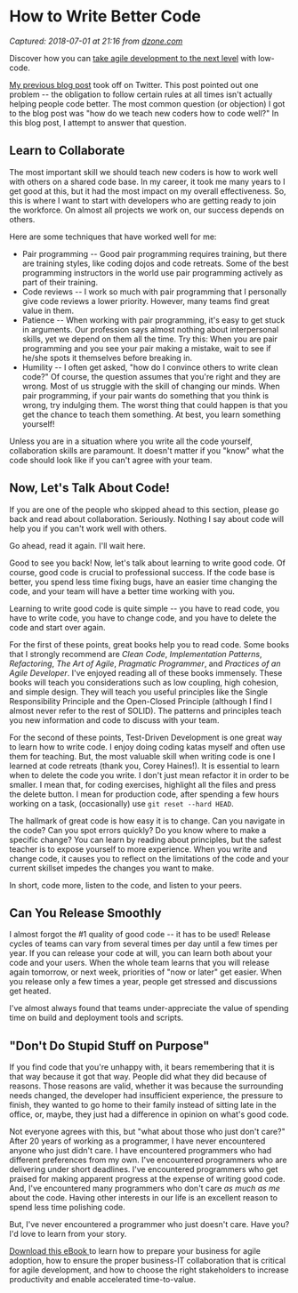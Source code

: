 # How to Write Better Code

_Captured: 2018-07-01 at 21:16 from [dzone.com](https://dzone.com/articles/how-to-write-better-code?edition=383282&utm_source=Daily%20Digest&utm_medium=email&utm_campaign=Daily%20Digest%202018-07-01)_

Discover how you can [take agile development to the next level](https://dzone.com/go?i=294434&u=https%3A%2F%2Fwww.mendix.com%2Fresources%2Ftaking-agile-development-to-the-next-level-with-low-code-mx%2F%3Futm_medium%3Ddisplay%26utm_source%3Ddzone) with low-code.

[My previous blog post](http://johannesbrodwall.com/2018/06/24/forget-about-clean-code-lets-embrace-compassionate-code/) took off on Twitter. This post pointed out one problem -- the obligation to follow certain rules at all times isn't actually helping people code better. The most common question (or objection) I got to the blog post was "how do we teach new coders how to code well?" In this blog post, I attempt to answer that question.

## Learn to Collaborate

The most important skill we should teach new coders is how to work well with others on a shared code base. In my career, it took me many years to I get good at this, but it had the most impact on my overall effectiveness. So, this is where I want to start with developers who are getting ready to join the workforce. On almost all projects we work on, our success depends on others.

Here are some techniques that have worked well for me:

  * Pair programming -- Good pair programming requires training, but there are training styles, like coding dojos and code retreats. Some of the best programming instructors in the world use pair programming actively as part of their training.
  * Code reviews -- I work so much with pair programming that I personally give code reviews a lower priority. However, many teams find great value in them.
  * Patience -- When working with pair programming, it's easy to get stuck in arguments. Our profession says almost nothing about interpersonal skills, yet we depend on them all the time. Try this: When you are pair programming and you see your pair making a mistake, wait to see if he/she spots it themselves before breaking in.
  * Humility -- I often get asked, "how do I convince others to write clean code?" Of course, the question assumes that you're right and they are wrong. Most of us struggle with the skill of changing our minds. When pair programming, if your pair wants do something that you think is wrong, try indulging them. The worst thing that could happen is that you get the chance to teach them something. At best, you learn something yourself!

Unless you are in a situation where you write all the code yourself, collaboration skills are paramount. It doesn't matter if you "know" what the code should look like if you can't agree with your team.

## Now, Let's Talk About Code!

If you are one of the people who skipped ahead to this section, please go back and read about collaboration. Seriously. Nothing I say about code will help you if you can't work well with others.

Go ahead, read it again. I'll wait here.

Good to see you back! Now, let's talk about learning to write good code. Of course, good code is crucial to professional success. If the code base is better, you spend less time fixing bugs, have an easier time changing the code, and your team will have a better time working with you.

Learning to write good code is quite simple -- you have to read code, you have to write code, you have to change code, and you have to delete the code and start over again.

For the first of these points, great books help you to read code. Some books that I strongly recommend are _Clean Code_, _Implementation Patterns_, _Refactoring_, _The Art of Agile_, _Pragmatic Programmer_, and _Practices of an Agile Developer_. I've enjoyed reading all of these books immensely. These books will teach you considerations such as low coupling, high cohesion, and simple design. They will teach you useful principles like the Single Responsibility Principle and the Open-Closed Principle (although I find I almost never refer to the rest of SOLID). The patterns and principles teach you new information and code to discuss with your team.

For the second of these points, Test-Driven Development is one great way to learn how to write code. I enjoy doing coding katas myself and often use them for teaching. But, the most valuable skill when writing code is one I learned at code retreats (thank you, Corey Haines!). It is essential to learn when to delete the code you write. I don't just mean refactor it in order to be smaller. I mean that, for coding exercises, highlight all the files and press the delete button. I mean for production code, after spending a few hours working on a task, (occasionally) use `git reset --hard HEAD`.

The hallmark of great code is how easy it is to change. Can you navigate in the code? Can you spot errors quickly? Do you know where to make a specific change? You can learn by reading about principles, but the safest teacher is to expose yourself to more experience. When you write and change code, it causes you to reflect on the limitations of the code and your current skillset impedes the changes you want to make.

In short, code more, listen to the code, and listen to your peers.

## Can You Release Smoothly

I almost forgot the #1 quality of good code -- it has to be used! Release cycles of teams can vary from several times per day until a few times per year. If you can release your code at will, you can learn both about your code and your users. When the whole team learns that you will release again tomorrow, or next week, priorities of "now or later" get easier. When you release only a few times a year, people get stressed and discussions get heated.

I've almost always found that teams under-appreciate the value of spending time on build and deployment tools and scripts.

## "Don't Do Stupid Stuff on Purpose"

If you find code that you're unhappy with, it bears remembering that it is that way because it got that way. People did what they did because of reasons. Those reasons are valid, whether it was because the surrounding needs changed, the developer had insufficient experience, the pressure to finish, they wanted to go home to their family instead of sitting late in the office, or, maybe, they just had a difference in opinion on what's good code.

Not everyone agrees with this, but "what about those who just don't care?" After 20 years of working as a programmer, I have never encountered anyone who just didn't care. I have encountered programmers who had different preferences from my own. I've encountered programmers who are delivering under short deadlines. I've encountered programmers who get praised for making apparent progress at the expense of writing good code. And, I've encountered many programmers who don't care _as much as me_ about the code. Having other interests in our life is an excellent reason to spend less time polishing code.

But, I've never encountered a programmer who just doesn't care. Have you? I'd love to learn from your story.

[Download this eBook ](https://dzone.com/go?i=294435&u=https%3A%2F%2Fwww.mendix.com%2Fresources%2Ftaking-agile-development-to-the-next-level-with-low-code-mx%2F%3Futm_medium%3Ddisplay%26utm_source%3Ddzone)to learn how to prepare your business for agile adoption, how to ensure the proper business-IT collaboration that is critical for agile development, and how to choose the right stakeholders to increase productivity and enable accelerated time-to-value.
